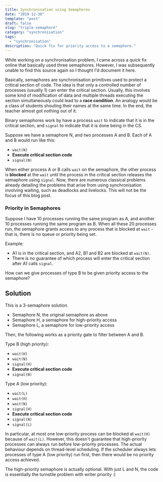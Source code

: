 ```yaml
---
title: Synchronisation using Semaphores
date: "2019-12-30"
template: "post"
draft: false
slug: "triple-semaphore"
category: "synchronisation"
tags:
  - "synchronisation"
description: "Quick fix for priority access to a semaphore."
---
```


While working on a synchronisation problem, I came across a quick fix online that basically used three semaphores. However, I was subsequently unable to find this source again so I thought I'd document it here.

Basically, semaphores are synchronisation primitives used to protect a critical section of code. The idea is that only a controlled number of processes (usually 1) can enter the critical section. Usually, this involves some kind of modification of data and multiple threads executing the section simultaneously could lead to a **race condition**. An analogy would be a class of students shouting their names at the same time. In the end, the teacher almost got nothing out of it.

Binary semaphores work by have a process `wait` to indicate that it is in the critical section, and `signal` to indicate that it is done being in the CS.

Suppose we have a semaphore N, and two processes A and B. Each of A and B would run like this:
- `wait(N)`
- **Execute critical section code**
- `signal(N)`

When either process A or B calls `wait` on the semaphore, the other process is **blocked** at the `wait` until the process in the critical section releases the semaphore using `signal`. Now, there are numerous classical problems already detailing the problems that arise from using synchronisation involving waiting, such as deadlocks and livelocks. This will not be the focus of this blog post.

### Priority in Semaphores ###

Suppose I have 10 processes running the same program as A, and another 10 processes running the same program as B. When all these 20 processes run, the semaphore grants access to any process that is blocked at `wait` - that is, there is no queue or priority being set.

Example:
- A1 is in the critical section, and A2, B1 and B2 are blocked at `wait(N)`.
- There is no guarantee of which process will enter the critical section after A1 calls `signal`.

How can we give processes of type B to be given priority access to the semaphore?

## Solution ##

This is a 3-semaphore solution.
- Semaphore N, the original semaphore as above
- Semaphore H, a semaphore for high-priority access
- Semaphore L, a semaphore for low-priority access

Then, the following works as a priority gate to filter between A and B.

Type B (high priority):
- `wait(H)`
- `wait(N)`
- `signal(H)`
- **Execute critical section code**
- `signal(N)`


Type A (low priority):
- `wait(L)`
- `wait(H)`
- `wait(N)`
- `signal(H)`
- **Execute critical section code**
- `signal(N)`
- `signal(L)`

In particular, at most one low-priority process can be blocked at `wait(H)` because of `wait(L)`. However, this doesn't guarantee that high-priority processes can always run before low-priority processes. The actual behaviour depends on thread-level scheduling. If the scheduler always lets processes of type A (low priority) run first, then there would be no priority access achieved.

The high-priority semaphore is actually optional. With just L and N, the code is essentially the turnstile problem with writer priority :)
